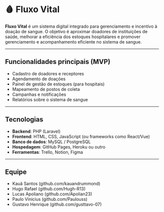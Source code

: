 # 🩸 Fluxo Vital

**Fluxo Vital** é um sistema digital integrado para gerenciamento e incentivo à doação de sangue. O objetivo é aproximar doadores de instituições de saúde, melhorar a eficiência dos estoques hospitalares e promover gerenciamento e acompanhamento eficiente no sistema de sangue.

---

## Funcionalidades principais (MVP)
- Cadastro de doadores e receptores
- Agendamento de doações
- Painel de gestão de estoques (para hospitais)
- Mapeamento de postos de coleta
- Campanhas e notificações
- Relatórios sobre o sistema de sangue

---

## Tecnologias
- **Backend**: PHP (Laravel) 
- **Frontend**: HTML, CSS, JavaScript (ou frameworks como React/Vue)
- **Banco de dados**: MySQL / PostgreSQL
- **Hospedagem**: GitHub Pages, Heroku ou outro
- **Ferramentas**: Trello, Notion, Figma

---

## Equipe
- Kauã Santos (github.com/kauandrummond)
- Hugo Rafael (github.com/Hugh-R13)
- Lucas Apoliano (github.com/Apolian23)
- Paulo Vinicius (github.com/Paulouss)
- Gustavo Henrique (github.com/gusttavo-07)

